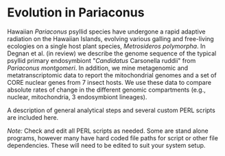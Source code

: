 # Evolution in Pariaconus

Hawaiian *Pariaconus* psyllid species have undergone a rapid adaptive radiation on the Hawaiian Islands, evolving various galling and free-living ecologies on a single host plant species, *Metrosideros polymorpha*. In Degnan et al. (in review) we describe the genome sequence of the typical psyllid primary endosymbiont "*Candidatus* Carsonella ruddii" from *Pariaconus montgomeri*. In addition, we mine metagenomic and metatranscriptomic data to report the mitochondrial genomes and a set of CORE nuclear genes from 7 insect hosts. We use these data to compare absolute rates of change in the different genomic compartments (e.g., nuclear, mitochondria, 3 endosymbiont lineages).

A description of general analytical steps and several custom PERL scripts are included here.

*Note:* Check and edit all PERL scripts as needed. Some are stand alone programs, however many have hard coded file paths for script or other file dependencies. These will need to be edited to suit your system setup.
